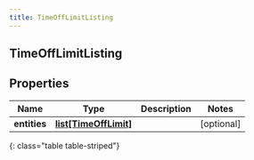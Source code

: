 ```yaml
---
title: TimeOffLimitListing
---
```

## TimeOffLimitListing

## Properties

|Name | Type | Description | Notes|
|------------ | ------------- | ------------- | -------------|
| **entities** | [**list[TimeOffLimit]**](TimeOffLimit.html) |  | [optional] |
{: class="table table-striped"}


